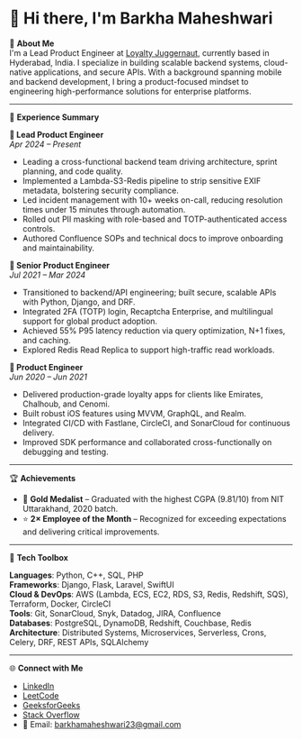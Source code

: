 # 👋 Hi there, I'm Barkha Maheshwari

🚀 **About Me**  
I'm a Lead Product Engineer at [Loyalty Juggernaut](https://www.lji.io/), currently based in Hyderabad, India. I specialize in building scalable backend systems, cloud-native applications, and secure APIs. With a background spanning mobile and backend development, I bring a product-focused mindset to engineering high-performance solutions for enterprise platforms.

---

💼 **Experience Summary**

**🔹 Lead Product Engineer**  
_Apr 2024 – Present_  
- Leading a cross-functional backend team driving architecture, sprint planning, and code quality.  
- Implemented a Lambda-S3-Redis pipeline to strip sensitive EXIF metadata, bolstering security compliance.  
- Led incident management with 10+ weeks on-call, reducing resolution times under 15 minutes through automation.  
- Rolled out PII masking with role-based and TOTP-authenticated access controls.  
- Authored Confluence SOPs and technical docs to improve onboarding and maintainability.

**🔹 Senior Product Engineer**  
_Jul 2021 – Mar 2024_  
- Transitioned to backend/API engineering; built secure, scalable APIs with Python, Django, and DRF.  
- Integrated 2FA (TOTP) login, Recaptcha Enterprise, and multilingual support for global product adoption.  
- Achieved 55% P95 latency reduction via query optimization, N+1 fixes, and caching.  
- Explored Redis Read Replica to support high-traffic read workloads.

**🔹 Product Engineer**  
_Jun 2020 – Jun 2021_  
- Delivered production-grade loyalty apps for clients like Emirates, Chalhoub, and Cenomi.  
- Built robust iOS features using MVVM, GraphQL, and Realm.  
- Integrated CI/CD with Fastlane, CircleCI, and SonarCloud for continuous delivery.  
- Improved SDK performance and collaborated cross-functionally on debugging and testing.

---

🏆 **Achievements**  
- 🥇 **Gold Medalist** – Graduated with the highest CGPA (9.81/10) from NIT Uttarakhand, 2020 batch.  
- ⭐ **2× Employee of the Month** – Recognized for exceeding expectations and delivering critical improvements.   

---

🧠 **Tech Toolbox**

**Languages**: Python, C++, SQL, PHP  
**Frameworks**: Django, Flask, Laravel, SwiftUI  
**Cloud & DevOps**: AWS (Lambda, ECS, EC2, RDS, S3, Redis, Redshift, SQS), Terraform, Docker, CircleCI  
**Tools**: Git, SonarCloud, Snyk, Datadog, JIRA, Confluence  
**Databases**: PostgreSQL, DynamoDB, Redshift, Couchbase, Redis  
**Architecture**: Distributed Systems, Microservices, Serverless, Crons, Celery, DRF, REST APIs, SQLAlchemy  

---

🌐 **Connect with Me**  
- [LinkedIn](https://www.linkedin.com/in/barkha-maheshwari/)  
- [LeetCode](https://leetcode.com/u/barkha_23/)  
- [GeeksforGeeks](https://www.geeksforgeeks.org/user/b2397m/)  
- [Stack Overflow](https://stackoverflow.com/users/13284692/user2580)  
- 📧 Email: barkhamaheshwari23@gmail.com 
<!--
**smasher2508/smasher2508** is a ✨ _special_ ✨ repository because its `README.md` (this file) appears on your GitHub profile.

Here are some ideas to get you started:

- 🔭 I’m currently working on ...
- 🌱 I’m currently learning ...
- 👯 I’m looking to collaborate on ...
- 🤔 I’m looking for help with ...
- 💬 Ask me about ...
- 📫 How to reach me: ...
- 😄 Pronouns: ...
- ⚡ Fun fact: ...
-->
